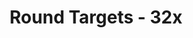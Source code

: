 ---
title: Round Targets - 32x
permalink: /article/compliance32xAddons/Round%20Targets

header-img: article/compliance32xAddons/Round Targets.png

long_text: An addon that makes the target blocks round.

authors:
  - LetsTryThisAgain

download: 
  - 1.16:
    - https://github.com/Compliance-Resource-Pack/Compliance-Addons/raw/master/32x/Round%20Target/Round%20Target%201.16.zip
---